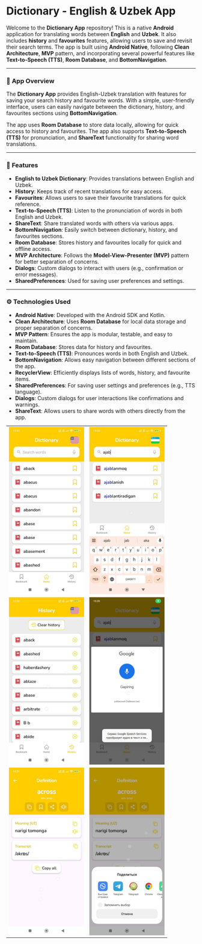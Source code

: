 # Dictionary - English & Uzbek App

Welcome to the **Dictionary App** repository! This is a native **Android** application for translating words between **English** and **Uzbek**. It also includes **history** and **favourites** features, allowing users to save and revisit their search terms. The app is built using **Android Native**, following **Clean Architecture**, **MVP** pattern, and incorporating several powerful features like **Text-to-Speech (TTS)**, **Room Database**, and **BottomNavigation**.

---

### 📱 **App Overview**

The **Dictionary App** provides English-Uzbek translation with features for saving your search history and favourite words. With a simple, user-friendly interface, users can easily navigate between the dictionary, history, and favourites sections using **BottomNavigation**.

The app uses **Room Database** to store data locally, allowing for quick access to history and favourites. The app also supports **Text-to-Speech (TTS)** for pronunciation, and **ShareText** functionality for sharing word translations.

---

### 🚀 **Features**

- **English to Uzbek Dictionary**: Provides translations between English and Uzbek.
- **History**: Keeps track of recent translations for easy access.
- **Favourites**: Allows users to save their favourite translations for quick reference.
- **Text-to-Speech (TTS)**: Listen to the pronunciation of words in both English and Uzbek.
- **ShareText**: Share translated words with others via various apps.
- **BottomNavigation**: Easily switch between dictionary, history, and favourites sections.
- **Room Database**: Stores history and favourites locally for quick and offline access.
- **MVP Architecture**: Follows the **Model-View-Presenter (MVP)** pattern for better separation of concerns.
- **Dialogs**: Custom dialogs to interact with users (e.g., confirmation or error messages).
- **SharedPreferences**: Used for saving user preferences and settings.

---

### ⚙️ **Technologies Used**

- **Android Native**: Developed with the Android SDK and Kotlin.
- **Clean Architecture**: Uses **Room Database** for local data storage and proper separation of concerns.
- **MVP Pattern**: Ensures the app is modular, testable, and easy to maintain.
- **Room Database**: Stores data for history and favourites.
- **Text-to-Speech (TTS)**: Pronounces words in both English and Uzbek.
- **BottomNavigation**: Allows easy navigation between different sections of the app.
- **RecyclerView**: Efficiently displays lists of words, history, and favourite items.
- **SharedPreferences**: For saving user settings and preferences (e.g., TTS language).
- **Dialogs**: Custom dialogs for user interactions like confirmations and warnings.
- **ShareText**: Allows users to share words with others directly from the app.

<table>
  <tr>
    <td><img src="images/1.jpg" alt="Photo 4" width="200"/></td>
    <td><img src="images/2.jpg" alt="Photo 5" width="200"/></td>
  </tr>
  <tr>
    <td><img src="images/4.jpg" alt="Photo 6" width="200"/></td>
    <td><img src="images/3.jpg" alt="Photo 3" width="200"/></td>
  </tr>
  <tr>
    <td><img src="images/5.jpg" alt="Photo 1" width="200"/></td>
    <td><img src="images/6.jpg" alt="Photo 2" width="200"/></td>

</table>
